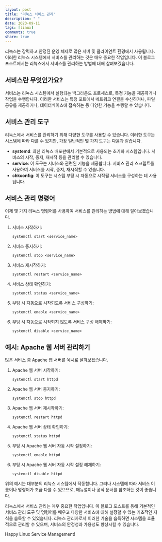 ```yaml
---
layout: post
title: "리눅스 서비스 관리"
description: " "
date: 2023-09-11
tags: [linux]
comments: true
share: true
---
```


리눅스는 강력하고 안정된 운영 체제로 많은 서버 및 클라이언트 환경에서 사용됩니다. 이러한 리눅스 시스템에서 서비스를 관리하는 것은 매우 중요한 작업입니다. 이 블로그 포스트에서는 리눅스에서 서비스를 관리하는 방법에 대해 살펴보겠습니다.

## 서비스란 무엇인가요?

서비스는 리눅스 시스템에서 실행되는 백그라운드 프로세스로, 특정 기능을 제공하거나 작업을 수행합니다. 이러한 서비스는 특정 포트에서 네트워크 연결을 수신하거나, 파일 공유를 제공하거나, 데이터베이스에 접속하는 등 다양한 기능을 수행할 수 있습니다.

## 서비스 관리 도구

리눅스에서 서비스를 관리하기 위해 다양한 도구를 사용할 수 있습니다. 이러한 도구는 시스템에 따라 다를 수 있지만, 가장 일반적인 몇 가지 도구는 다음과 같습니다.

- **systemd**: 최신 리눅스 배포판에서 기본적으로 사용되는 초기화 시스템입니다. 서비스의 시작, 중지, 재시작 등을 관리할 수 있습니다.
- **service**: 이 도구는 서비스와 관련된 기능을 제공합니다. 서비스 관리 스크립트를 사용하여 서비스를 시작, 중지, 재시작할 수 있습니다.
- **chkconfig**: 이 도구는 시스템 부팅 시 자동으로 시작될 서비스를 구성하는 데 사용됩니다.

## 서비스 관리 명령어

이제 몇 가지 리눅스 명령어를 사용하여 서비스를 관리하는 방법에 대해 알아보겠습니다.

1. 서비스 시작하기:
   ```
   systemctl start <service_name>
   ```

2. 서비스 중지하기:
   ```
   systemctl stop <service_name>
   ```

3. 서비스 재시작하기:
   ```
   systemctl restart <service_name>
   ```

4. 서비스 상태 확인하기:
   ```
   systemctl status <service_name>
   ```

5. 부팅 시 자동으로 시작되도록 서비스 구성하기:
   ```
   systemctl enable <service_name>
   ```

6. 부팅 시 자동으로 시작되지 않도록 서비스 구성 해제하기:
   ```
   systemctl disable <service_name>
   ```

## 예시: Apache 웹 서버 관리하기

많은 서비스 중 Apache 웹 서버를 예시로 살펴보겠습니다.

1. Apache 웹 서버 시작하기:
   ```
   systemctl start httpd
   ```

2. Apache 웹 서버 중지하기:
   ```
   systemctl stop httpd
   ```

3. Apache 웹 서버 재시작하기:
   ```
   systemctl restart httpd
   ```

4. Apache 웹 서버 상태 확인하기:
   ```
   systemctl status httpd
   ```

5. 부팅 시 Apache 웹 서버 자동 시작 설정하기:
   ```
   systemctl enable httpd
   ```

6. 부팅 시 Apache 웹 서버 자동 시작 설정 해제하기:
   ```
   systemctl disable httpd
   ```

위의 예시는 대부분의 리눅스 시스템에서 작동합니다. 그러나 시스템에 따라 서비스 이름이나 명령어가 조금 다를 수 있으므로, 매뉴얼이나 공식 문서를 참조하는 것이 좋습니다.

리눅스에서 서비스 관리는 매우 중요한 작업입니다. 이 블로그 포스트를 통해 기본적인 서비스 관리 도구 및 명령어를 배우고 다양한 서비스에 대해 설정할 수 있는 기초적인 지식을 습득할 수 있었습니다. 리눅스 관리자로서 이러한 기술을 습득하면 시스템을 효율적으로 관리할 수 있으며, 서비스의 안정성과 가용성도 향상시킬 수 있습니다.

Happy Linux Service Management!